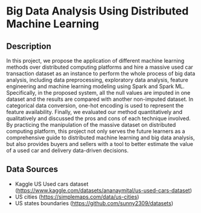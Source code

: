 # Big Data Analysis Using Distributed Machine Learning

## Description
In this project, we propose the application of different machine learning methods over distributed computing platforms and hire a massive used car transaction dataset as an instance to perform the whole process of big data analysis, including data preprocessing, exploratory data analysis, feature engineering and machine learning modeling using Spark and Spark ML. Specifically, in the proposed system, all the null values are imputed in one dataset and the results are compared with another non-imputed dataset. In categorical data conversion, one-hot encoding is used to represent the feature availability. Finally, we evaluated our method quantitatively and qualitatively and discussed the pros and cons of each technique involved. By practicing the manipulation of the massive dataset on distributed computing platform, this project not only serves the future learners as a comprehensive guide to distributed machine learning and big data analysis, but also provides buyers and sellers with a tool to better estimate the value of a used car and delivery data-driven decisions.

## Data Sources
- Kaggle US Used cars dataset (https://www.kaggle.com/datasets/ananaymital/us-used-cars-dataset)
- US cities (https://simplemaps.com/data/us-cities)
- US states boundaries (https://github.com/sunny2309/datasets)